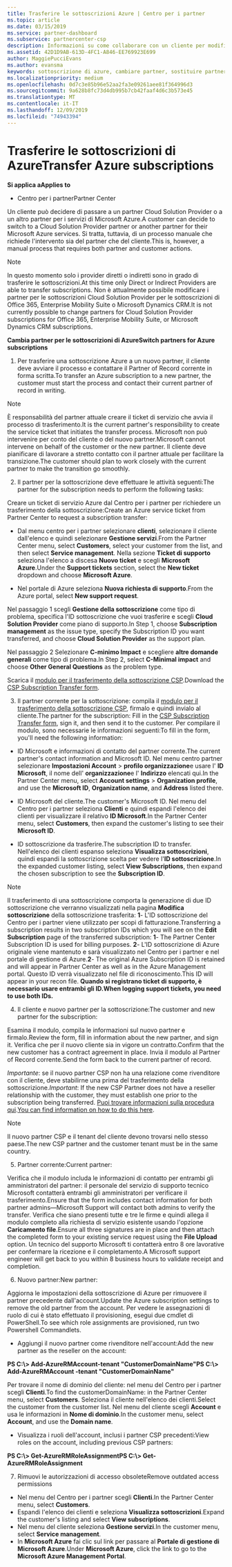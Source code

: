 ```yaml
---
title: Trasferire le sottoscrizioni Azure | Centro per i partner
ms.topic: article
ms.date: 03/15/2019
ms.service: partner-dashboard
ms.subservice: partnercenter-csp
description: Informazioni su come collaborare con un cliente per modificare il partner nel programma Cloud Solution Provider che il cliente userà per i servizi di Azure.
ms.assetid: 42D1D9AB-613D-4FC1-A846-EE769923E699
author: MaggiePucciEvans
ms.author: evansma
keywords: sottoscrizione di azure, cambiare partner, sostituire partner, ottenere nuovo partner, partner diverso
ms.localizationpriority: medium
ms.openlocfilehash: 0d7c3e85b96e52aa2fa3e09261aee81f364996d3
ms.sourcegitcommit: 9a628b8fc73d4db995b7cb42faaf4d6c3b573e45
ms.translationtype: MT
ms.contentlocale: it-IT
ms.lasthandoff: 12/09/2019
ms.locfileid: "74943394"
---
```

# <a name="transfer-azure-subscriptions"></a><span data-ttu-id="16e94-104">Trasferire le sottoscrizioni di Azure</span><span class="sxs-lookup"><span data-stu-id="16e94-104">Transfer Azure subscriptions</span></span> 

<span data-ttu-id="16e94-105">**Si applica a**</span><span class="sxs-lookup"><span data-stu-id="16e94-105">**Applies to**</span></span>

-  <span data-ttu-id="16e94-106">Centro per i partner</span><span class="sxs-lookup"><span data-stu-id="16e94-106">Partner Center</span></span>

<span data-ttu-id="16e94-107">Un cliente può decidere di passare a un partner Cloud Solution Provider o a un altro partner per i servizi di Microsoft Azure.</span><span class="sxs-lookup"><span data-stu-id="16e94-107">A customer can decide to switch to a Cloud Solution Provider partner or another partner for their Microsoft Azure services.</span></span> <span data-ttu-id="16e94-108">Si tratta, tuttavia, di un processo manuale che richiede l'intervento sia del partner che del cliente.</span><span class="sxs-lookup"><span data-stu-id="16e94-108">This is, however, a manual process that requires both partner and customer actions.</span></span>

>[!Note]  
><span data-ttu-id="16e94-109">In questo momento solo i provider diretti o indiretti sono in grado di trasferire le sottoscrizioni.</span><span class="sxs-lookup"><span data-stu-id="16e94-109">At this time only Direct or Indirect Providers are able to transfer subscriptions.</span></span>
><span data-ttu-id="16e94-110">Non è attualmente possibile modificare i partner per le sottoscrizioni Cloud Solution Provider per le sottoscrizioni di Office 365, Enterprise Mobility Suite o Microsoft Dynamics CRM.</span><span class="sxs-lookup"><span data-stu-id="16e94-110">It is not currently possible to change partners for Cloud Solution Provider subscriptions for Office 365, Enterprise Mobility Suite, or Microsoft Dynamics CRM subscriptions.</span></span>



<span data-ttu-id="16e94-111">**Cambia partner per le sottoscrizioni di Azure**</span><span class="sxs-lookup"><span data-stu-id="16e94-111">**Switch partners for Azure subscriptions**</span></span>

1. <span data-ttu-id="16e94-112">Per trasferire una sottoscrizione Azure a un nuovo partner, il cliente deve avviare il processo e contattare il Partner of Record corrente in forma scritta.</span><span class="sxs-lookup"><span data-stu-id="16e94-112">To transfer an Azure subscription to a new partner, the customer must start the process and contact their current partner of record in writing.</span></span> 
>[!Note]
><span data-ttu-id="16e94-113">È responsabilità del partner attuale creare il ticket di servizio che avvia il processo di trasferimento.</span><span class="sxs-lookup"><span data-stu-id="16e94-113">It is the current partner's responsibility to create the service ticket that initiates the transfer process.</span></span> <span data-ttu-id="16e94-114">Microsoft non può intervenire per conto del cliente o del nuovo partner.</span><span class="sxs-lookup"><span data-stu-id="16e94-114">Microsoft cannot intervene on behalf of the customer or the new partner.</span></span> <span data-ttu-id="16e94-115">Il cliente deve pianificare di lavorare a stretto contatto con il partner attuale per facilitare la transizione.</span><span class="sxs-lookup"><span data-stu-id="16e94-115">The customer should plan to work closely with the current partner to make the transition go smoothly.</span></span>

2. <span data-ttu-id="16e94-116">Il partner per la sottoscrizione deve effettuare le attività seguenti:</span><span class="sxs-lookup"><span data-stu-id="16e94-116">The partner for the subscription needs to perform the following tasks:</span></span>

<span data-ttu-id="16e94-117">Creare un ticket di servizio Azure dal Centro per i partner per richiedere un trasferimento della sottoscrizione:</span><span class="sxs-lookup"><span data-stu-id="16e94-117">Create an Azure service ticket from Partner Center to request a subscription transfer:</span></span>
-   <span data-ttu-id="16e94-118">Dal menu centro per i partner selezionare **clienti**, selezionare il cliente dall'elenco e quindi selezionare **Gestione servizi**.</span><span class="sxs-lookup"><span data-stu-id="16e94-118">From the Partner Center menu, select **Customers**, select your customer from the list, and then select **Service management**.</span></span> <span data-ttu-id="16e94-119">Nella sezione **Ticket di supporto** seleziona l'elenco a discesa **Nuovo ticket** e scegli **Microsoft Azure**.</span><span class="sxs-lookup"><span data-stu-id="16e94-119">Under the **Support tickets** section, select the **New ticket** dropdown and choose **Microsoft Azure**.</span></span>

-   <span data-ttu-id="16e94-120">Nel portale di Azure seleziona **Nuova richiesta di supporto**.</span><span class="sxs-lookup"><span data-stu-id="16e94-120">From the Azure portal, select **New support request**.</span></span>

<span data-ttu-id="16e94-121">Nel passaggio 1 scegli **Gestione della sottoscrizione** come tipo di problema, specifica l'ID sottoscrizione che vuoi trasferire e scegli **Cloud Solution Provider** come piano di supporto.</span><span class="sxs-lookup"><span data-stu-id="16e94-121">In Step 1, choose **Subscription management** as the issue type, specify the Subscription ID you want transferred, and choose **Cloud Solution Provider** as the support plan.</span></span>

<span data-ttu-id="16e94-122">Nel passaggio 2 Selezionare **C-minimo Impact** e scegliere **altre domande generali** come tipo di problema.</span><span class="sxs-lookup"><span data-stu-id="16e94-122">In Step 2, select **C-Minimal impact** and choose **Other General Questions** as the problem type.</span></span>

<span data-ttu-id="16e94-123">Scarica il [modulo per il trasferimento della sottoscrizione CSP](https://assets.windowsphone.com/5222c408-e546-4e01-b72a-2ec7d4c43d57/CSP_Subscription_Transfer_Form_Azure_InvariantCulture_Default.zip).</span><span class="sxs-lookup"><span data-stu-id="16e94-123">Download the [CSP Subscription Transfer form](https://assets.windowsphone.com/5222c408-e546-4e01-b72a-2ec7d4c43d57/CSP_Subscription_Transfer_Form_Azure_InvariantCulture_Default.zip).</span></span>

3. <span data-ttu-id="16e94-124">Il partner corrente per la sottoscrizione: compila il [modulo per il trasferimento della sottoscrizione CSP](https://assets.windowsphone.com/5222c408-e546-4e01-b72a-2ec7d4c43d57/CSP_Subscription_Transfer_Form_Azure_InvariantCulture_Default.zip), firmalo e quindi invialo al cliente.</span><span class="sxs-lookup"><span data-stu-id="16e94-124">The partner for the subscription: Fill in the [CSP Subscription Transfer form](https://assets.windowsphone.com/5222c408-e546-4e01-b72a-2ec7d4c43d57/CSP_Subscription_Transfer_Form_Azure_InvariantCulture_Default.zip), sign it, and then send it to the customer.</span></span> <span data-ttu-id="16e94-125">Per compilare il modulo, sono necessarie le informazioni seguenti:</span><span class="sxs-lookup"><span data-stu-id="16e94-125">To fill in the form, you'll need the following information:</span></span>

- <span data-ttu-id="16e94-126">ID Microsoft e informazioni di contatto del partner corrente.</span><span class="sxs-lookup"><span data-stu-id="16e94-126">The current partner's contact information and Microsoft ID.</span></span> <span data-ttu-id="16e94-127">Nel menu centro partner selezionare **Impostazioni Account** &gt; **profilo organizzazione**e usare l' **ID Microsoft**, il nome dell' **organizzazione**e l' **Indirizzo** elencati qui.</span><span class="sxs-lookup"><span data-stu-id="16e94-127">In the Partner Center menu, select **Account settings** &gt; **Organization profile**, and use the **Microsoft ID**, **Organization name**, and **Address** listed there.</span></span>

- <span data-ttu-id="16e94-128">ID Microsoft del cliente.</span><span class="sxs-lookup"><span data-stu-id="16e94-128">The customer's Microsoft ID.</span></span> <span data-ttu-id="16e94-129">Nel menu del Centro per i partner seleziona **Clienti** e quindi espandi l'elenco dei clienti per visualizzare il relativo **ID Microsoft**.</span><span class="sxs-lookup"><span data-stu-id="16e94-129">In the Partner Center menu, select **Customers**, then expand the customer's listing to see their **Microsoft ID**.</span></span>

- <span data-ttu-id="16e94-130">ID sottoscrizione da trasferire.</span><span class="sxs-lookup"><span data-stu-id="16e94-130">The subscription ID to transfer.</span></span> <span data-ttu-id="16e94-131">Nell'elenco dei clienti espanso seleziona **Visualizza sottoscrizioni**, quindi espandi la sottoscrizione scelta per vedere l'**ID sottoscrizione**.</span><span class="sxs-lookup"><span data-stu-id="16e94-131">In the expanded customer listing, select **View Subscriptions**, then expand the chosen subscription to see the **Subscription ID**.</span></span>

>[!Note]
><span data-ttu-id="16e94-132">Il trasferimento di una sottoscrizione comporta la generazione di due ID sottoscrizione che verranno visualizzati nella pagina **Modifica sottoscrizione** della sottoscrizione trasferita: **1**- L'ID sottoscrizione del Centro per i partner viene utilizzato per scopi di fatturazione.</span><span class="sxs-lookup"><span data-stu-id="16e94-132">Transferring a subscription results in two subscription IDs which you will see on the **Edit Subscription** page of the transferred subscription: **1**- The Partner Center Subscription ID is used for billing purposes.</span></span> 
<span data-ttu-id="16e94-133">**2**- L'ID sottoscrizione di Azure originale viene mantenuto e sarà visualizzato nel Centro per i partner e nel portale di gestione di Azure.</span><span class="sxs-lookup"><span data-stu-id="16e94-133">**2**-  The original Azure Subscription ID is retained and will appear in Partner Center as well as in the Azure Management portal.</span></span> <span data-ttu-id="16e94-134">Questo ID verrà visualizzato nel file di riconoscimento.</span><span class="sxs-lookup"><span data-stu-id="16e94-134">This ID will appear in your recon file.</span></span>  <span data-ttu-id="16e94-135">**Quando si registrano ticket di supporto, è necessario usare entrambi gli ID.**</span><span class="sxs-lookup"><span data-stu-id="16e94-135">**When logging support tickets, you need to use both IDs.**</span></span>

4. <span data-ttu-id="16e94-136">Il cliente e nuovo partner per la sottoscrizione:</span><span class="sxs-lookup"><span data-stu-id="16e94-136">The customer and new partner for the subscription:</span></span>

<span data-ttu-id="16e94-137">Esamina il modulo, compila le informazioni sul nuovo partner e firmalo.</span><span class="sxs-lookup"><span data-stu-id="16e94-137">Review the form, fill in information about the new partner, and sign it.</span></span> <span data-ttu-id="16e94-138">Verifica che per il nuovo cliente sia in vigore un contratto.</span><span class="sxs-lookup"><span data-stu-id="16e94-138">Confirm that the new customer has a contract agreement in place.</span></span> <span data-ttu-id="16e94-139">Invia il modulo al Partner of Record corrente.</span><span class="sxs-lookup"><span data-stu-id="16e94-139">Send the form back to the current partner of record.</span></span>

<span data-ttu-id="16e94-140">*Importante*: se il nuovo partner CSP non ha una relazione come rivenditore con il cliente, deve stabilirne una prima del trasferimento della sottoscrizione.</span><span class="sxs-lookup"><span data-stu-id="16e94-140">*Important*: If the new CSP Partner does not have a reseller relationship with the customer, they must establish one prior to the subscription being transferred.</span></span> <span data-ttu-id="16e94-141">[Puoi trovare informazioni sulla procedura qui](request-a-relationship-with-a-customer.md).</span><span class="sxs-lookup"><span data-stu-id="16e94-141">[You can find information on how to do this here](request-a-relationship-with-a-customer.md).</span></span>

>[!Note]
><span data-ttu-id="16e94-142">Il nuovo partner CSP e il tenant del cliente devono trovarsi nello stesso paese.</span><span class="sxs-lookup"><span data-stu-id="16e94-142">The new CSP partner and the customer tenant must be in the same country.</span></span> 

5. <span data-ttu-id="16e94-143">Partner corrente:</span><span class="sxs-lookup"><span data-stu-id="16e94-143">Current partner:</span></span>

<span data-ttu-id="16e94-144">Verifica che il modulo includa le informazioni di contatto per entrambi gli amministratori del partner: il personale del servizio di supporto tecnico Microsoft contatterà entrambi gli amministratori per verificare il trasferimento.</span><span class="sxs-lookup"><span data-stu-id="16e94-144">Ensure that the form includes contact information for both partner admins—Microsoft Support will contact both admins to verify the transfer.</span></span> <span data-ttu-id="16e94-145">Verifica che siano presenti tutte e tre le firme e quindi allega il modulo completo alla richiesta di servizio esistente usando l'opzione **Caricamento file**.</span><span class="sxs-lookup"><span data-stu-id="16e94-145">Ensure all three signatures are in place and then attach the completed form to your existing service request using the **File Upload** option.</span></span> <span data-ttu-id="16e94-146">Un tecnico del supporto Microsoft ti contatterà entro 8 ore lavorative per confermare la ricezione e il completamento.</span><span class="sxs-lookup"><span data-stu-id="16e94-146">A Microsoft support engineer will get back to you within 8 business hours to validate receipt and completion.</span></span>

6. <span data-ttu-id="16e94-147">Nuovo partner:</span><span class="sxs-lookup"><span data-stu-id="16e94-147">New partner:</span></span>

<span data-ttu-id="16e94-148">Aggiorna le impostazioni della sottoscrizione di Azure per rimuovere il partner precedente dall'account.</span><span class="sxs-lookup"><span data-stu-id="16e94-148">Update the Azure subscription settings to remove the old partner from the account.</span></span> <span data-ttu-id="16e94-149">Per vedere le assegnazioni di ruolo di cui è stato effettuato il provisioning, esegui due cmdlet di PowerShell.</span><span class="sxs-lookup"><span data-stu-id="16e94-149">To see which role assignments are provisioned, run two Powershell Commandlets.</span></span>

-   <span data-ttu-id="16e94-150">Aggiungi il nuovo partner come rivenditore nell'account:</span><span class="sxs-lookup"><span data-stu-id="16e94-150">Add the new partner as the reseller on the account:</span></span>

<span data-ttu-id="16e94-151">**PS C:\\&gt; Add-AzureRMAccount-tenant "CustomerDomainName"**</span><span class="sxs-lookup"><span data-stu-id="16e94-151">**PS C:\\&gt; Add-AzureRMAccount -tenant "CustomerDomainName"**</span></span>

<span data-ttu-id="16e94-152">Per trovare il nome di dominio del cliente: nel menu del Centro per i partner scegli **Clienti**.</span><span class="sxs-lookup"><span data-stu-id="16e94-152">To find the customerDomainName: in the Partner Center menu, select **Customers**.</span></span> <span data-ttu-id="16e94-153">Seleziona il cliente nell'elenco dei clienti.</span><span class="sxs-lookup"><span data-stu-id="16e94-153">Select the customer from the customer list.</span></span> <span data-ttu-id="16e94-154">Nel menu del cliente scegli **Account** e usa le informazioni in **Nome di dominio**.</span><span class="sxs-lookup"><span data-stu-id="16e94-154">In the customer menu, select **Account**, and use the **Domain name**.</span></span>

-   <span data-ttu-id="16e94-155">Visualizza i ruoli dell'account, inclusi i partner CSP precedenti:</span><span class="sxs-lookup"><span data-stu-id="16e94-155">View roles on the account, including previous CSP partners:</span></span>

<span data-ttu-id="16e94-156">**PS C:\\&gt; Get-AzureRMRoleAssignment**</span><span class="sxs-lookup"><span data-stu-id="16e94-156">**PS C:\\&gt; Get-AzureRMRoleAssignment**</span></span>

7. <span data-ttu-id="16e94-157">Rimuovi le autorizzazioni di accesso obsolete</span><span class="sxs-lookup"><span data-stu-id="16e94-157">Remove outdated access permissions</span></span>

-  <span data-ttu-id="16e94-158">Nel menu del Centro per i partner scegli **Clienti**.</span><span class="sxs-lookup"><span data-stu-id="16e94-158">In the Partner Center menu, select **Customers**.</span></span> 
-  <span data-ttu-id="16e94-159">Espandi l'elenco dei clienti e seleziona **Visualizza sottoscrizioni**.</span><span class="sxs-lookup"><span data-stu-id="16e94-159">Expand the customer's listing and select **View subscriptions**.</span></span> 
-  <span data-ttu-id="16e94-160">Nel menu del cliente seleziona **Gestione servizi**.</span><span class="sxs-lookup"><span data-stu-id="16e94-160">In the customer menu, select **Service management**.</span></span> 
-  <span data-ttu-id="16e94-161">In **Microsoft Azure** fai clic sul link per passare al **Portale di gestione di Microsoft Azure**.</span><span class="sxs-lookup"><span data-stu-id="16e94-161">Under **Microsoft Azure**, click the link to go to the **Microsoft Azure Management Portal**.</span></span>

 

 



